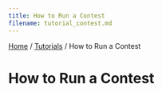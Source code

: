 ```yaml
---
title: How to Run a Contest
filename: tutorial_contest.md
---
```


[Home](index.md) / [Tutorials](tutorials.md) / How to Run a Contest

# How to Run a Contest
